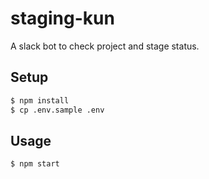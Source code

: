# staging-kun

A slack bot to check project and stage status.

## Setup
```sh
$ npm install
$ cp .env.sample .env
```

## Usage

```sh
$ npm start
```
